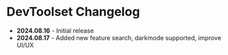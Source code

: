 # DevToolset Changelog

- **2024.08.16** - Initial release
- **2024.08.17** - Added new feature search, darkmode supported, improve UI/UX